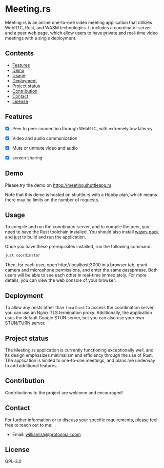 # Meeting.rs

Meeting.rs is an online one-to-one video meeting application that utilizes WebRTC, Rust, and WASM technologies. It includes a coordinator server and a peer web page, which allow users to have private and real-time video meetings with a single deployment.

## Contents

- [Features](#features)
- [Demo](#demo)
- [Usage](#usage)
- [Deployment](#deployment)
- [Project status](#project-status)
- [Contribution](#contribution)
- [Contact](#contact)
- [License](#license)

## Features

- [x] Peer to peer connection through WebRTC, with extremely low latency
- [x] Video and audio communication
- [x] Mute or unmute video and audio
- [x] screen sharing


## Demo

Please try the demo on https://meeting.shuttleapp.rs.

Note that this demo is hosted on shuttle.rs with a Hobby plan, which means there may be limits on the number of requests.

## Usage

To compile and run the coordinator server, and to compile the peer, you need to have the Rust toolchain installed. You should also install [wasm-pack](https://rustwasm.github.io/wasm-pack/installer/) and [just](https://github.com/casey/just) to build and run the application.

Once you have these prerequisites installed, run the following command:

```sh
just coordinator
```

Then, for each user, open http://localhost:3000 in a browser tab, grant camera and microphone permissions, and enter the same passphrase. Both users will be able to see each other in real-time immediately. For more details, you can view the web console of your browser.

## Deployment

To allow any hosts other than `localhost` to access the coordination server, you can use an Nginx TLS termination proxy. Additionally, the application uses the default Google STUN server, but you can also use your own STUN/TURN server.

## Project status

The Meeting.rs application is currently functioning exceptionally well, and its design emphasizes minimalism and efficiency through the use of Rust. The application is limited to one-to-one meetings, and plans are underway to add additional features.

## Contribution

Contributions to the project are welcome and encouraged!

## Contact

For further information or to discuss your specific requirements, please feel free to reach out to me:

* Email: williamlsh@protonmail.com

## License

GPL-3.0
